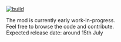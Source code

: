 [![build](https://github.com/RedGrapefruit09/MythicalTowers/actions/workflows/build.yml/badge.svg)](https://github.com/RedGrapefruit09/MythicalTowers/actions/workflows/build.yml)

The mod is currently early work-in-progress.  
Feel free to browse the code and contribute.  
Expected release date: around 15th July
